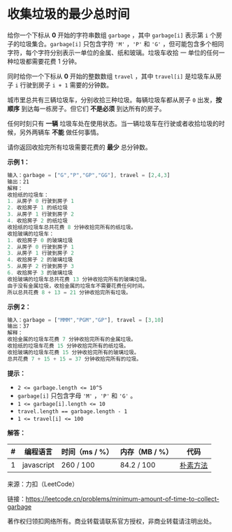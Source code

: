 # 收集垃圾的最少总时间

给你一个下标从 **0** 开始的字符串数组 `garbage` ，其中 `garbage[i]` 表示第 `i` 个房子的垃圾集合。`garbage[i]` 只包含字符 `'M'` ，`'P'` 和 `'G'` ，但可能包含多个相同字符，每个字符分别表示一单位的金属、纸和玻璃。垃圾车收拾 一 单位的任何一种垃圾都需要花费 1 分钟。

同时给你一个下标从 **0** 开始的整数数组 `travel` ，其中 `travel[i]` 是垃圾车从房子 `i` 行驶到房子 `i + 1` 需要的分钟数。

城市里总共有三辆垃圾车，分别收拾三种垃圾。每辆垃圾车都从房子 `0` 出发，**按顺序** 到达每一栋房子。但它们 **不是必须** 到达所有的房子。

任何时刻只有 **一辆** 垃圾车处在使用状态。当一辆垃圾车在行驶或者收拾垃圾的时候，另外两辆车 **不能** 做任何事情。

请你返回收拾完所有垃圾需要花费的 **最少** 总分钟数。

**示例 1：**

``` javascript
输入：garbage = ["G","P","GP","GG"], travel = [2,4,3]
输出：21
解释：
收拾纸的垃圾车：
1. 从房子 0 行驶到房子 1
2. 收拾房子 1 的纸垃圾
3. 从房子 1 行驶到房子 2
4. 收拾房子 2 的纸垃圾
收拾纸的垃圾车总共花费 8 分钟收拾完所有的纸垃圾。
收拾玻璃的垃圾车：
1. 收拾房子 0 的玻璃垃圾
2. 从房子 0 行驶到房子 1
3. 从房子 1 行驶到房子 2
4. 收拾房子 2 的玻璃垃圾
5. 从房子 2 行驶到房子 3
6. 收拾房子 3 的玻璃垃圾
收拾玻璃的垃圾车总共花费 13 分钟收拾完所有的玻璃垃圾。
由于没有金属垃圾，收拾金属的垃圾车不需要花费任何时间。
所以总共花费 8 + 13 = 21 分钟收拾完所有垃圾。
```

**示例 2：**

``` javascript
输入：garbage = ["MMM","PGM","GP"], travel = [3,10]
输出：37
解释：
收拾金属的垃圾车花费 7 分钟收拾完所有的金属垃圾。
收拾纸的垃圾车花费 15 分钟收拾完所有的纸垃圾。
收拾玻璃的垃圾车花费 15 分钟收拾完所有的玻璃垃圾。
总共花费 7 + 15 + 15 = 37 分钟收拾完所有的垃圾。
```

**提示：**

- `2 <= garbage.length <= 10^5`
- `garbage[i]` 只包含字母 `'M'` ，`'P'` 和 `'G'` 。
- `1 <= garbage[i].length <= 10`
- `travel.length == garbage.length - 1`
- `1 <= travel[i] <= 100`

**解答：**

**#**|**编程语言**|**时间（ms / %）**|**内存（MB / %）**|**代码**
--|--|--|--|--
1|javascript|260 / 100|84.2 / 100|[朴素方法](./javascript/ac_v1.js)

来源：力扣（LeetCode）

链接：https://leetcode.cn/problems/minimum-amount-of-time-to-collect-garbage

著作权归领扣网络所有。商业转载请联系官方授权，非商业转载请注明出处。
